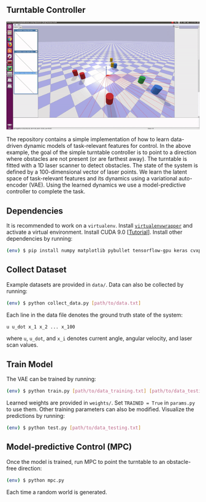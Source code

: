 ## Turntable Controller

![](img/demo.gif)

The repository contains a simple implementation of how to learn data-driven dynamic models of task-relevant features for control. In the above example, the goal of the simple turntable controller is to point to a direction where obstacles are not present (or are farthest away). The turntable is fitted with a 1D laser scanner to detect obstacles. The state of the system is defined by a 100-dimensional vector of laser points. We learn the latent space of task-relevant features and its dynamics using a variational auto-encoder (VAE). Using the learned dynamics we use a model-predictive controller to complete the task. 

## Dependencies

It is recommended to work on a `virtualenv`. Install [`virtualenvwrapper`](http://virtualenvwrapper.readthedocs.io/en/latest/install.html) and activate a virtual environment. Install CUDA 9.0 [[Tutorial](https://yangcha.github.io/CUDA90/)]. Install other dependencies by running:
```bash 
(env) $ pip install numpy matplotlib pybullet tensorflow-gpu keras cvxpy==0.4.11
```

## Collect Dataset

Example datasets are provided in `data/`. Data can also be collected by running: 
```bash 
(env) $ python collect_data.py [path/to/data.txt]
```

Each line in the data file denotes the ground truth state of the system:
```bash
u u_dot x_1 x_2 ... x_100
```
where `u`, `u_dot`, and `x_i` denotes current angle, angular velocity, and laser scan values.

## Train Model

The VAE can be trained by running:
```bash 
(env) $ python train.py [path/to/data_training.txt] [path/to/data_testing.txt]
```

Learned weights are provided in `weights/`. Set `TRAINED = True` in `params.py` to use them. Other training parameters can also be modified. Visualize the predictions by running:
```bash 
(env) $ python test.py [path/to/data_testing.txt]
```

## Model-predictive Control (MPC)

Once the model is trained, run MPC to point the turntable to an obstacle-free direction:
```bash 
(env) $ python mpc.py
```

Each time a random world is generated.